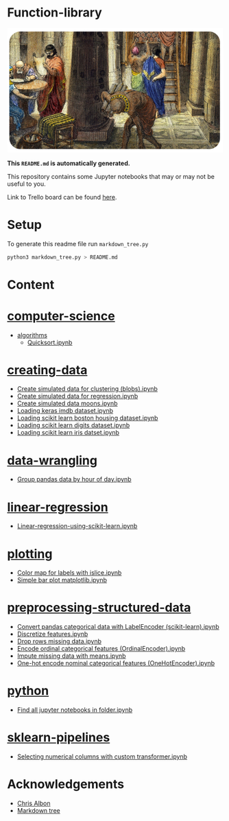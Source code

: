 
# Function-library

![](./library-of-alexandria.png)

**This `README.md` is automatically generated.**

This repository contains some Jupyter notebooks that may or may not be useful to you.

Link to Trello board can be found [here](https://trello.com/b/mRx0Lpqv).

# Setup

To generate this readme file run `markdown_tree.py`

```bash
python3 markdown_tree.py > README.md
```

# Content

# [computer-science](computer-science)
- [algorithms](computer-science/algorithms)
  - [Quicksort.ipynb](computer-science/algorithms/Quicksort.ipynb)
# [creating-data](creating-data)
- [Create simulated data for clustering (blobs).ipynb](creating-data/Create_simulated_data_for_clustering_%28blobs%29.ipynb)
- [Create simulated data for regression.ipynb](creating-data/Create_simulated_data_for_regression.ipynb)
- [Create simulated data moons.ipynb](creating-data/Create_simulated_data_moons.ipynb)
- [Loading keras imdb dataset.ipynb](creating-data/Loading_keras_imdb_dataset.ipynb)
- [Loading scikit learn boston housing dataset.ipynb](creating-data/Loading_scikit_learn_boston_housing_dataset.ipynb)
- [Loading scikit learn digits dataset.ipynb](creating-data/Loading_scikit_learn_digits_dataset.ipynb)
- [Loading scikit learn iris datset.ipynb](creating-data/Loading_scikit_learn_iris_datset.ipynb)
# [data-wrangling](data-wrangling)
- [Group pandas data by hour of day.ipynb](data-wrangling/Group_pandas_data_by_hour_of_day.ipynb)
# [linear-regression](linear-regression)
- [Linear-regression-using-scikit-learn.ipynb](linear-regression/Linear-regression-using-scikit-learn.ipynb)
# [plotting](plotting)
- [Color map for labels with islice.ipynb](plotting/Color_map_for_labels_with_islice.ipynb)
- [Simple bar plot matplotlib.ipynb](plotting/Simple_bar_plot_matplotlib.ipynb)
# [preprocessing-structured-data](preprocessing-structured-data)
- [Convert pandas categorical data with LabelEncoder (scikit-learn).ipynb](preprocessing-structured-data/Convert_pandas_categorical_data_with_LabelEncoder_%28scikit-learn%29.ipynb)
- [Discretize features.ipynb](preprocessing-structured-data/Discretize_features.ipynb)
- [Drop rows missing data.ipynb](preprocessing-structured-data/Drop_rows_missing_data.ipynb)
- [Encode ordinal categorical features (OrdinalEncoder).ipynb](preprocessing-structured-data/Encode_ordinal_categorical_features_%28OrdinalEncoder%29.ipynb)
- [Impute missing data with means.ipynb](preprocessing-structured-data/Impute_missing_data_with_means.ipynb)
- [One-hot encode nominal categorical features (OneHotEncoder).ipynb](preprocessing-structured-data/One-hot_encode_nominal_categorical_features_%28OneHotEncoder%29.ipynb)
# [python](python)
- [Find all jupyter notebooks in folder.ipynb](python/Find_all_jupyter_notebooks_in_folder.ipynb)
# [sklearn-pipelines](sklearn-pipelines)
- [Selecting numerical columns with custom transformer.ipynb](sklearn-pipelines/Selecting_numerical_columns_with_custom_transformer.ipynb)
# Acknowledgements

* [Chris Albon](https://chrisalbon.com/)
* [Markdown tree](https://pypi.org/project/markdown-tree/)
